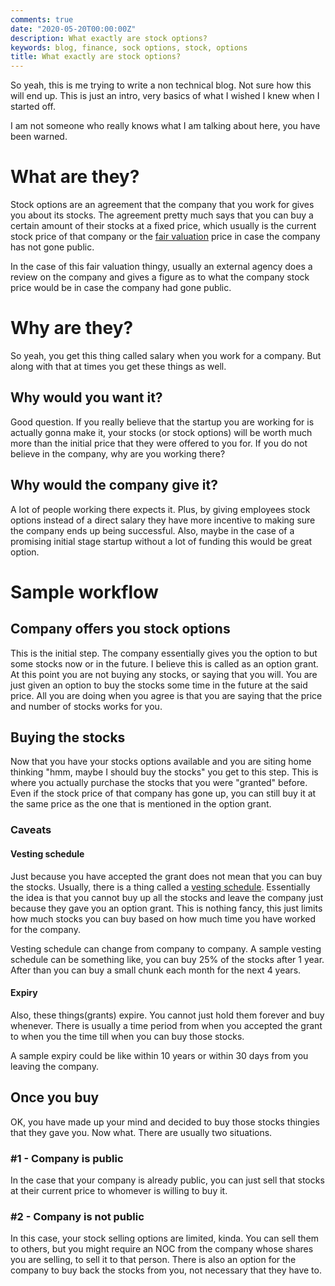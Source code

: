 ```yaml
---
comments: true
date: "2020-05-20T00:00:00Z"
description: What exactly are stock options?
keywords: blog, finance, sock options, stock, options
title: What exactly are stock options?
---
```


So yeah, this is me trying to write a non technical blog. Not sure how this will end up.
This is just an intro, very basics of what I wished I knew when I started off.

I am not someone who really knows what I am talking about here, you have been warned.

# What are they?

Stock options are an agreement that the company that you work for gives you about its stocks.
The agreement pretty much says that you can buy a certain amount of their stocks at a fixed price, which usually is the
current stock price of that company or the [fair valuation](https://www.investopedia.com/terms/f/fairvalue.asp) price 
in case the company has not gone public.

In the case of this fair valuation thingy, usually an external agency does a review on the company and gives a figure as
to what the company stock price would be in case the company had gone public.

# Why are they?

So yeah, you get this thing called salary when you work for a company.
But along with that at times you get these things as well.

## Why would you want it?

Good question. If you really believe that the startup you are working for is actually gonna make it, your stocks (or
stock options) will be worth much more than the initial price that they were offered to you for. If you do not believe
in the company, why are you working there?

## Why would the company give it?

A lot of people working there expects it. Plus, by giving employees stock options instead of a direct salary they have
more incentive to making sure the company ends up being successful. Also, maybe in the case of a promising initial stage
startup without a lot of funding this would be great option.


# Sample workflow

## Company offers you stock options

This is the initial step. The company essentially gives you the option to but some stocks now or in the future.
I believe this is called as an option grant. At this point you are not buying any stocks, or saying that you will.
You are just given an option to buy the stocks some time in the future at the said price. All you are doing when you
agree is that you are saying that the price and number of stocks works for you.

## Buying the stocks

Now that you have your stocks options available and you are siting home thinking "hmm, maybe I should buy the stocks"
you get to this step. This is where you actually purchase the stocks that you were "granted" before. Even if the
stock price of that company has gone up, you can still buy it at the same price as the one that is mentioned in the
option grant.

### Caveats


#### Vesting schedule

Just because you have accepted the grant does not mean that you can buy the stocks. Usually, there is a thing called a
[vesting schedule](https://www.upcounsel.com/vesting-schedule). Essentially the idea is that you cannot buy up all the
stocks and leave the company just because they gave you an option grant. This is nothing fancy, this just limits how
much stocks you can buy based on how much time you have worked for the company.

Vesting schedule can change from company to company. A sample vesting schedule can be something like, you can buy 25% of
the stocks after 1 year. After than you can buy a small chunk each month for the next 4 years.


#### Expiry

Also, these things(grants) expire. You cannot just hold them forever and buy whenever. There is usually a time period
from when you accepted the grant to when you the time till when you can buy those stocks.

A sample expiry could be like within 10 years or within 30 days from you leaving the company.

## Once you buy

OK, you have made up your mind and decided to buy those stocks thingies that they gave you. Now what.
There are usually two situations.

### #1 - Company is public

In the case that your company is already public, you can just sell that stocks at their current price to whomever is
willing to buy it.

### #2 - Company is not public

In this case, your stock selling options are limited, kinda. You can sell them to others, but you might require an NOC
from the company whose shares you are selling, to sell it to that person. There is also an option for the company to buy back
the stocks from you, not necessary that they have to.
